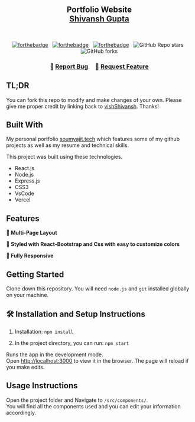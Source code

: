 <h2 align="center">
  Portfolio Website <br/>
  <a href="[https://my-portfolio-shivansh-guptas-projects-acc2e36d.vercel.app/)" target="_blank">Shivansh Gupta</a>
</h2>


<br/>

<center>

[![forthebadge](https://forthebadge.com/images/badges/built-with-love.svg)](https://forthebadge.com) &nbsp;
[![forthebadge](https://forthebadge.com/images/badges/made-with-javascript.svg)](https://forthebadge.com) &nbsp;
[![forthebadge](https://forthebadge.com/images/badges/open-source.svg)](https://forthebadge.com) &nbsp;
![GitHub Repo stars](https://img.shields.io/github/stars/vishShivansh/Portfolio?color=red&logo=github&style=for-the-badge) &nbsp;
![GitHub forks](https://img.shields.io/github/forks/vishShivansh/Portfolio?color=red&logo=github&style=for-the-badge)

</center>

<h3 align="center">
    🔹
    <a href="https://github.com/vishShivansh/Portfolio/issues">Report Bug</a> &nbsp; &nbsp;
    🔹
    <a href="https://github.com/vishShivansh/Portfolio/issues">Request Feature</a>
</h3>

## TL;DR

You can fork this repo to modify and make changes of your own. Please give me proper credit by linking back to [vishShivansh](https://github.com/vishShivansh/my-portfolio). Thanks!

## Built With

My personal portfolio <a href="(https://my-portfolio-shivansh-guptas-projects-acc2e36d.vercel.app/)" target="_blank">soumyajit.tech</a> which features some of my github projects as well as my resume and technical skills.<br/>

This project was built using these technologies.

- React.js
- Node.js
- Express.js
- CSS3
- VsCode
- Vercel

## Features

**📖 Multi-Page Layout**

**🎨 Styled with React-Bootstrap and Css with easy to customize colors**

**📱 Fully Responsive**

## Getting Started

Clone down this repository. You will need `node.js` and `git` installed globally on your machine.

## 🛠 Installation and Setup Instructions

1. Installation: `npm install`

2. In the project directory, you can run: `npm start`

Runs the app in the development mode.\
Open [http://localhost:3000](http://localhost:3000) to view it in the browser.
The page will reload if you make edits.

## Usage Instructions

Open the project folder and Navigate to `/src/components/`. <br/>
You will find all the components used and you can edit your information accordingly.


